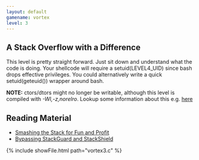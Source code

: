 ```yaml
---
layout: default
gamename: vortex
level: 3
---
```

A Stack Overflow with a Difference
----------------------------------
This level is pretty straight forward. Just sit down and understand
what the code is doing. Your shellcode will require a
setuid(LEVEL4\_UID) since bash drops effective privileges. You could
alternatively write a quick setuid(geteuid()) wrapper around bash.

 **NOTE:** ctors/dtors might no longer be writable, although this
level is compiled with *-Wl,-z,norelro*. Lookup some information
about this e.g. [here][]

Reading Material
----------------
- [Smashing the Stack for Fun and Profit][]
- [Bypassing StackGuard and StackShield][]

{% include showFile.html path="vortex3.c" %}

[here]: http://unix.stackexchange.com/questions/8062/dtors-looks-writable-but-attempts-to-write-segfault
[Smashing the Stack for Fun and Profit]: http://phrack.org/issues/49/14.html#article
[Bypassing StackGuard and StackShield]: http://www.phrack.org/issues.html?issue=56&id=5#article
